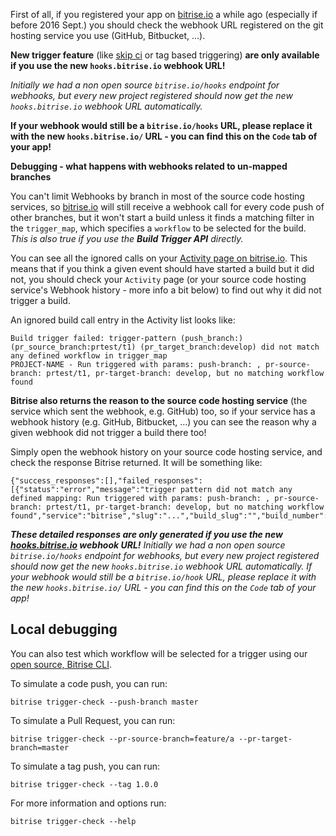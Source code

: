 <p>First of all, if you registered your app on <a href="https://www.bitrise.io">bitrise.io</a> a while ago (especially
if before 2016 Sept.) you should check the webhook URL registered on the git hosting service you use (GitHub, Bitbucket, ...).</p>
<p><strong>New trigger feature</strong> (like <a href="https://bitrise-io.github.io/devcenter/tips-and-tricks/skip-a-build/">skip ci</a> or tag based triggering)
<strong>are only available if you use the new <code>hooks.bitrise.io</code> webhook URL!</strong></p>
<p><em>Initially we had a non open source <code>bitrise.io/hooks</code> endpoint for webhooks,
but every new project registered should now get the new <code>hooks.bitrise.io</code> webhook URL automatically.</em></p>
<p><strong>If your webhook would still be a <code>bitrise.io/hooks</code> URL, please replace it with the new <code>hooks.bitrise.io/</code> URL - you can find this on the <code>Code</code> tab of your app!</strong></p>
<p><strong>Debugging - what happens with webhooks related to un-mapped branches</strong></p>
<p>You can't limit Webhooks by branch in most of the source code hosting services,
so <a href="https://www.bitrise.io">bitrise.io</a> will still receive a webhook call for every code push of other branches,
but it won't start a build unless it finds a matching filter in the <code>trigger_map</code>,
which specifies a <code>workflow</code> to be selected for the build.
<em>This is also true if you use the <strong>Build Trigger API</strong> directly.</em></p>
<p>You can see all the ignored calls on your <a href="http://www.bitrise.io/activity">Activity page on bitrise.io</a>.
This means that if you think a given event should have started a build but it did not,
you should check your <code>Activity</code> page (or your source code hosting service's Webhook history - more info a bit below)
to find out why it did not trigger a build.</p>
<p>An ignored build call entry in the Activity list looks like:</p>
<pre><code>Build trigger failed: trigger-pattern (push_branch:) (pr_source_branch:prtest/t1) (pr_target_branch:develop) did not match any defined workflow in trigger_map
PROJECT-NAME - Run triggered with params: push-branch: , pr-source-branch: prtest/t1, pr-target-branch: develop, but no matching workflow found
</code></pre>
<p><strong>Bitrise also returns the reason to the source code hosting service</strong> (the service which sent the webhook, e.g. GitHub) too,
so if your service has a webhook history (e.g. GitHub, Bitbucket, ...)
you can see the reason why a given webhook did not trigger a build there too!</p>
<p>Simply open the webhook history on your source code hosting service,
and check the response Bitrise returned. It will be something like:</p>
<pre><code>{&quot;success_responses&quot;:[],&quot;failed_responses&quot;:[{&quot;status&quot;:&quot;error&quot;,&quot;message&quot;:&quot;trigger pattern did not match any defined mapping: Run triggered with params: push-branch: , pr-source-branch: prtest/t1, pr-target-branch: develop, but no matching workflow found&quot;,&quot;service&quot;:&quot;bitrise&quot;,&quot;slug&quot;:&quot;...&quot;,&quot;build_slug&quot;:&quot;&quot;,&quot;build_number&quot;:0,&quot;build_url&quot;:&quot;&quot;,&quot;triggered_workflow&quot;:&quot;&quot;}]}
</code></pre>
<p><em><strong>These detailed responses are only generated if you use
the new <a href="https://hooks.bitrise.io">hooks.bitrise.io</a> webhook URL!</strong>
Initially we had a non open source <code>bitrise.io/hooks</code> endpoint
for webhooks, but every new project registered should now get the new
<code>hooks.bitrise.io</code> webhook URL automatically. If your webhook
would still be a <code>bitrise.io/hook</code> URL, please replace it with the new
<code>hooks.bitrise.io/</code> URL - you can find this on the <code>Code</code> tab of your app!</em></p>
<h2>Local debugging</h2>
<p>You can also test which workflow will be selected for a trigger
using our <a href="https://www.bitrise.io/cli">open source, Bitrise CLI</a>.</p>
<p>To simulate a code push, you can run:</p>
<pre><code>bitrise trigger-check --push-branch master
</code></pre>
<p>To simulate a Pull Request, you can run:</p>
<pre><code>bitrise trigger-check --pr-source-branch=feature/a --pr-target-branch=master
</code></pre>
<p>To simulate a tag push, you can run:</p>
<pre><code>bitrise trigger-check --tag 1.0.0
</code></pre>
<p>For more information and options run:</p>
<pre><code>bitrise trigger-check --help
</code></pre>
